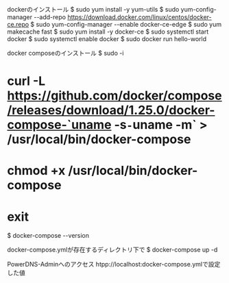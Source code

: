 dockerのインストール
$ sudo yum install -y yum-utils
$ sudo yum-config-manager --add-repo https://download.docker.com/linux/centos/docker-ce.repo
$ sudo yum-config-manager --enable docker-ce-edge
$ sudo yum makecache fast
$ sudo yum install -y docker-ce
$ sudo systemctl start docker
$ sudo systemctl enable docker
$ sudo docker run hello-world

docker composeのインストール
$ sudo -i
# curl -L https://github.com/docker/compose/releases/download/1.25.0/docker-compose-`uname -s`-`uname -m` > /usr/local/bin/docker-compose
# chmod +x /usr/local/bin/docker-compose
# exit
$ docker-compose --version

docker-compose.ymlが存在するディレクトリ下で
$ docker-compose up -d

PowerDNS-Adminへのアクセス
htpp://localhost:docker-compose.ymlで設定した値


